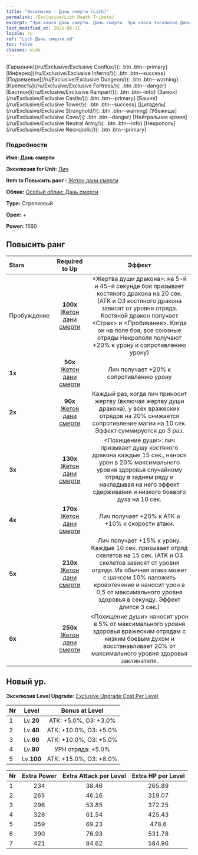 ```yaml
---
title: "Эксклюзив - Дань смерти (Lich)"
permalink: /Exclusive/Lich Death Tribute/
excerpt: "Эра хаоса Дань смерти. Дань смерти. Эра хаоса Эксклюзив Дань смерти. Лич Эксклюзив."
last_modified_at: 2021-05-11
locale: ru
ref: "Lich Дань смерти.md"
toc: false
classes: wide
---
```

 [Гармония](/ru/Exclusive/Exclusive Conflux/){: .btn .btn--primary} [Инферно](/ru/Exclusive/Exclusive Inferno/){: .btn .btn--success} [Подземелье](/ru/Exclusive/Exclusive Dungeon/){: .btn .btn--warning} [Крепость](/ru/Exclusive/Exclusive Fortress/){: .btn .btn--danger} [Бастион](/ru/Exclusive/Exclusive Rampart/){: .btn .btn--info} [Замок](/ru/Exclusive/Exclusive Castle/){: .btn .btn--primary} [Башня](/ru/Exclusive/Exclusive Tower/){: .btn .btn--success} [Цитадель](/ru/Exclusive/Exclusive Stronghold/){: .btn .btn--warning} [Убежище](/ru/Exclusive/Exclusive Cove/){: .btn .btn--danger} [Нейтральная армия](/ru/Exclusive/Exclusive Neutral Army/){: .btn .btn--info} [Некрополь](/ru/Exclusive/Exclusive Necropolis/){: .btn .btn--primary} 

### Подробности
 **Имя: Дань смерти** 

 **Эксклюзив for Unit:** [Лич](/ru/units/Lich/) 

 **Item to Повысить ранг :** [Жетон дани смерти](/ItemsRU/con_978/)

 **Облик:** [Особый облик: Дань смерти](/ItemsRU/con_646/)

 **Type:** Стрелковый

 **Open:** +

 **Power:** 1560

## Повысить ранг 

  |     Stars    |  Required to Up | Эффект |
  |:-------------|:---------------:|:---------------:|
  |  Пробуждение  | **100x** [Жетон дани смерти](/ItemsRU/con_978/) | <Жертва души дракона>: на 5-й и 45-й секунде боя призывает костяного дракона на 20 сек. (ATK и ОЗ костяного дракона зависят от уровня отряда. Костяной дракон получает <Страх> и <Пробивание>. Когда он на поле боя, все союзные отряды Некрополя получают +20% к урону и сопротивлению урону) |
  | **1x** <i class="fas fa-star"/> | **50x** [Жетон дани смерти](/ItemsRU/con_978/) | Лич получает +20% к сопротивлению урону |
  | **2x** <i class="fas fa-star"/> | **90x** [Жетон дани смерти](/ItemsRU/con_978/) | Каждый раз, когда лич приносит жертву (включая жертву души дракона), у всех вражеских отрядов на 20% снижается сопротивление магии на 10 сек. Эффект суммируется до 3 раз. |
  | **3x** <i class="fas fa-star"/> | **130x** [Жетон дани смерти](/ItemsRU/con_978/) | <Похищение души>: лич призывает душу костяного дракона каждые 15 сек., нанося урон в 20% максимального уровня здоровья случайному отряду в заднем ряду и накладывая на него эффект сдерживания и низкого боевого духа на 10 сек. |
  | **4x** <i class="fas fa-star"/> | **170x** [Жетон дани смерти](/ItemsRU/con_978/) | Лич получает +20% к ATK и +10% к скорости атаки. |
  | **5x** <i class="fas fa-star"/> | **210x** [Жетон дани смерти](/ItemsRU/con_978/) | Лич получает +15% к урону. Каждые 10 сек. призывает отряд скелетов на 15 сек. (ATK и ОЗ скелетов зависят от уровня отряда. Их обычная атака может с шансом 10% наложить кровотечение и наносит урон в 0,5 от максимального уровня здоровья в секунду. Эффект длится 3 сек.) |
  | **6x** <i class="fas fa-star"/> | **250x** [Жетон дани смерти](/ItemsRU/con_978/) | <Похищение души> наносит урон в 5% от максимального уровня здоровья вражеским отрядам с низким боевым духом и восстанавливает 20% от максимального уровня здоровья заклинателя. |


## Новый ур.
 **Эксклюзив Level Upgrade:** [Exclusive Upgrade Cost Per Level](/Exclusive/ExclusiveUpgradeCostPerLevel/)

  |  Nr  |   Level  | Bonus at Level |
  |:-----|:--------:|:--------------:|
  | 1 | Lv.**20** | АТК: +5.0%, ОЗ: +3.0% |
  | 2 | Lv.**40** | АТК: +10.0%, ОЗ: +5.0% |
  | 3 | Lv.**60** | АТК: +10.0%, ОЗ: +5.0% |
  | 4 | Lv.**80** | УРН отряда: +5.0% |
  | 5 | Lv.**100** | АТК: +15.0%, ОЗ: +8.0% |


  |  Nr  |  Extra Power | Extra Attack per Level | Extra HP per Level |
  |:-----|:--------:|:--------:|:--------:|
  | 1 | 234 | 38.46 | 265.89 |
  | 2 | 265 | 46.16 | 319.07 |
  | 3 | 296 | 53.85 | 372.25 |
  | 4 | 328 | 61.54 | 425.43 |
  | 5 | 359 | 69.23 | 478.6 |
  | 6 | 390 | 76.93 | 531.78 |
  | 7 | 421 | 84.62 | 584.96 |


